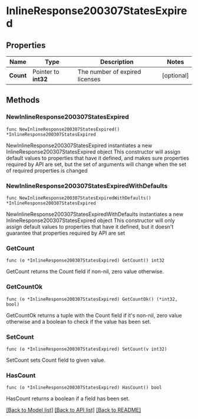 # InlineResponse200307StatesExpired

## Properties

Name | Type | Description | Notes
------------ | ------------- | ------------- | -------------
**Count** | Pointer to **int32** | The number of expired licenses | [optional] 

## Methods

### NewInlineResponse200307StatesExpired

`func NewInlineResponse200307StatesExpired() *InlineResponse200307StatesExpired`

NewInlineResponse200307StatesExpired instantiates a new InlineResponse200307StatesExpired object
This constructor will assign default values to properties that have it defined,
and makes sure properties required by API are set, but the set of arguments
will change when the set of required properties is changed

### NewInlineResponse200307StatesExpiredWithDefaults

`func NewInlineResponse200307StatesExpiredWithDefaults() *InlineResponse200307StatesExpired`

NewInlineResponse200307StatesExpiredWithDefaults instantiates a new InlineResponse200307StatesExpired object
This constructor will only assign default values to properties that have it defined,
but it doesn't guarantee that properties required by API are set

### GetCount

`func (o *InlineResponse200307StatesExpired) GetCount() int32`

GetCount returns the Count field if non-nil, zero value otherwise.

### GetCountOk

`func (o *InlineResponse200307StatesExpired) GetCountOk() (*int32, bool)`

GetCountOk returns a tuple with the Count field if it's non-nil, zero value otherwise
and a boolean to check if the value has been set.

### SetCount

`func (o *InlineResponse200307StatesExpired) SetCount(v int32)`

SetCount sets Count field to given value.

### HasCount

`func (o *InlineResponse200307StatesExpired) HasCount() bool`

HasCount returns a boolean if a field has been set.


[[Back to Model list]](../README.md#documentation-for-models) [[Back to API list]](../README.md#documentation-for-api-endpoints) [[Back to README]](../README.md)


